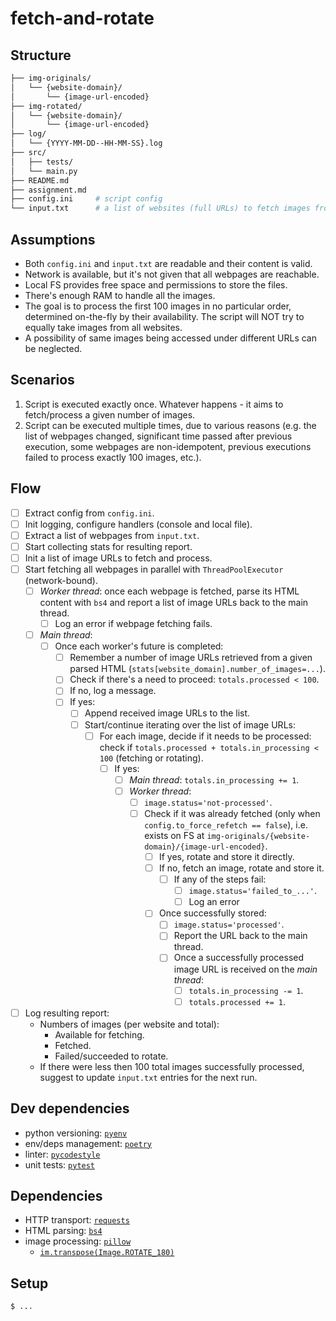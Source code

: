 # fetch-and-rotate

## Structure

```bash
├── img-originals/
│   └── {website-domain}/
│       └── {image-url-encoded}
├── img-rotated/
│   └── {website-domain}/
│       └── {image-url-encoded}
├── log/
│   └── {YYYY-MM-DD--HH-MM-SS}.log
├── src/
│   ├── tests/
│   └── main.py
├── README.md
├── assignment.md
├── config.ini     # script config
└── input.txt      # a list of websites (full URLs) to fetch images from
```

## Assumptions

* Both `config.ini` and `input.txt` are readable and their content is valid.
* Network is available, but it's not given that all webpages are reachable.
* Local FS provides free space and permissions to store the files.
* There's enough RAM to handle all the images.
* The goal is to process the first 100 images in no particular order, determined on-the-fly by their availability. The script will NOT try to equally take images from all websites.
* A possibility of same images being accessed under different URLs can be neglected.

## Scenarios

1. Script is executed exactly once. Whatever happens - it aims to fetch/process a given number of images.
2. Script can be executed multiple times, due to various reasons (e.g. the list of webpages changed, significant time passed after previous execution, some webpages are non-idempotent, previous executions failed to process exactly 100 images, etc.).

## Flow

- [ ] Extract config from `config.ini`.
- [ ] Init logging, configure handlers (console and local file).
- [ ] Extract a list of webpages from `input.txt`.
- [ ] Start collecting stats for resulting report.
- [ ] Init a list of image URLs to fetch and process.
- [ ] Start fetching all webpages in parallel with `ThreadPoolExecutor` (network-bound).
  - [ ] *Worker thread*: once each webpage is fetched, parse its HTML content with `bs4` and report a list of image URLs back to the main thread.
    - [ ] Log an error if webpage fetching fails.
  - [ ] *Main thread*:
    - [ ] Once each worker's future is completed:
      - [ ] Remember a number of image URLs retrieved from a given parsed HTML (`stats[website_domain].number_of_images=...`).
      - [ ] Check if there's a need to proceed: `totals.processed < 100`.
      - [ ] If no, log a message.
      - [ ] If yes:
        - [ ] Append received image URLs to the list.
        - [ ] Start/continue iterating over the list of image URLs:
          - [ ] For each image, decide if it needs to be processed: check if `totals.processed + totals.in_processing < 100` (fetching or rotating).
            - [ ] If yes:
              - [ ] *Main thread*: `totals.in_processing += 1`.
              - [ ] *Worker thread*:
                - [ ] `image.status='not-processed'`.
                - [ ] Check if it was already fetched (only when `config.to_force_refetch == false`), i.e. exists on FS at `img-originals/{website-domain}/{image-url-encoded}`.
                  - [ ] If yes, rotate and store it directly.
                  - [ ] If no, fetch an image, rotate and store it.
                    - [ ] If any of the steps fail:
                      - [ ] `image.status='failed_to_...'`.
                      - [ ] Log an error
                  - [ ] Once successfully stored:
                    - [ ] `image.status='processed'`.
                    - [ ] Report the URL back to the main thread.
                    - [ ] Once a successfully processed image URL is received on the *main thread*:
                      - [ ] `totals.in_processing -= 1`.
                      - [ ] `totals.processed += 1`.
- [ ] Log resulting report:
  * Numbers of images (per website and total):
    * Available for fetching.
    * Fetched.
    * Failed/succeeded to rotate.
  * If there were less then 100 total images successfully processed, suggest to update `input.txt` entries for the next run.

## Dev dependencies

* python versioning: [`pyenv`](https://github.com/pyenv/pyenv/)
* env/deps management: [`poetry`](https://python-poetry.org/docs/basic-usage/)
* linter: [`pycodestyle`](https://pycodestyle.readthedocs.io/en/latest/)
* unit tests: [`pytest`](https://pytest.org/en/latest/)

## Dependencies

* HTTP transport: [`requests`](https://docs.python-requests.org/en/latest/user/quickstart/)
* HTML parsing: [`bs4`](https://www.crummy.com/software/BeautifulSoup/bs4/doc/)
* image processing: [`pillow`](https://pillow.readthedocs.io/)
  * [`im.transpose(Image.ROTATE_180)`](https://pillow.readthedocs.io/en/stable/handbook/tutorial.html#transposing-an-image)

## Setup

```bash
$ ...
```
